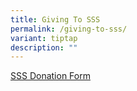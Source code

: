 ```yaml
---
title: Giving To SSS
permalink: /giving-to-sss/
variant: tiptap
description: ""
---
```

<p><a href="/files/SSS_Donation_Form__25092024_.pdf" rel="noopener nofollow" target="_blank">SSS Donation Form </a>
</p>